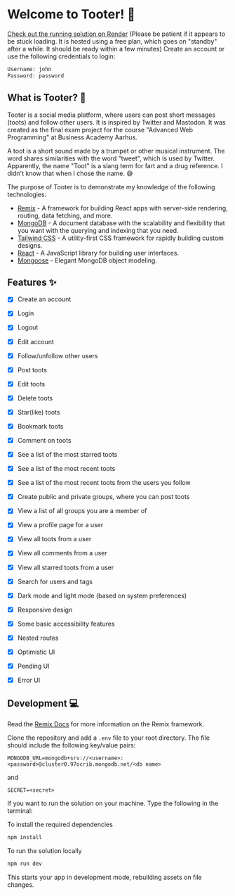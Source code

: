 # Welcome to Tooter! :trumpet:

[Check out the running solution on Render](https://tooter.onrender.com/) (Please be patient if it appears to be stuck loading. It is hosted using a free plan, which goes on "standby" after a while. It should be ready within a few minutes)
  Create an account or use the following credentials to login:

```sh
Username: john
Password: password
```

## What is Tooter? :thinking:

Tooter is a social media platform, where users can post short messages (toots) and follow other users. It is inspired by Twitter and Mastodon.
It was created as the final exam project for the course "Advanced Web Programming" at Business Academy Aarhus.

A toot is a short sound made by a trumpet or other musical instrument. The word shares similarities with the word "tweet", which is used by Twitter.
Apparently, the name "Toot" is a slang term for fart and a drug reference. I didn't know that when I chose the name. :sweat_smile: 

The purpose of Tooter is to demonstrate my knowledge of the following technologies:

- [Remix](https://remix.run/) - A framework for building React apps with server-side rendering, routing, data fetching, and more.
- [MongoDB](https://www.mongodb.com/) - A document database with the scalability and flexibility that you want with the querying and indexing that you need.
- [Tailwind CSS](https://tailwindcss.com/) - A utility-first CSS framework for rapidly building custom designs.
- [React](https://reactjs.org/) - A JavaScript library for building user interfaces.
- [Mongoose](https://mongoosejs.com/) - Elegant MongoDB object modeling.

## Features :sparkles:

- [x] Create an account
- [x] Login
- [x] Logout
- [x] Edit account
- [x] Follow/unfollow other users
- [x] Post toots
- [x] Edit toots
- [x] Delete toots
- [x] Star(like) toots
- [x] Bookmark toots
- [x] Comment on toots
- [x] See a list of the most starred toots
- [x] See a list of the most recent toots
- [x] See a list of the most recent toots from the users you follow
- [x] Create public and private groups, where you can post toots
- [x] View a list of all groups you are a member of
- [x] View a profile page for a user
- [x] View all toots from a user
- [x] View all comments from a user
- [x] View all starred toots from a user
- [x] Search for users and tags
- [x] Dark mode and light mode (based on system preferences)
- [x] Responsive design
- [x] Some basic accessibility features
- [x] Nested routes
- [x] Optimistic UI
- [x] Pending UI
- [x] Error UI


## Development :computer:

Read the [Remix Docs](https://remix.run/docs) for more information on the Remix framework.

Clone the repository and add a `.env` file to your root directory. The file should include the following key/value pairs:

```
MONGODB_URL=mongodb+srv://<username>:<password>@cluster0.97ocrib.mongodb.net/<db name>
```

and

```
SECRET=<secret>
```

If you want to run the solution on your machine. Type the following in the terminal:

To install the required dependencies

```sh
npm install
```

To run the solution locally

```sh
npm run dev
```

This starts your app in development mode, rebuilding assets on file changes.

